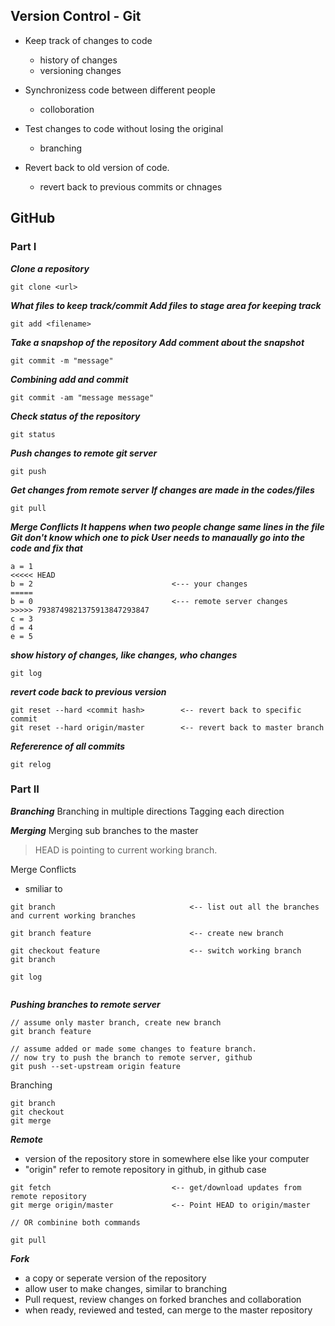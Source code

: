 ## Version Control - Git

- Keep track of changes to code
	- history of changes
	- versioning changes

- Synchronizess code between different people
	- colloboration

- Test changes to code without losing the original 
	- branching

- Revert back to old version of code. 
	- revert back to previous commits or chnages



## GitHub 

### Part I

***Clone a repository***
~~~
git clone <url>
~~~

***What files to keep track/commit
Add files to stage area for keeping track***
~~~
git add <filename>
~~~

***Take a snapshop of the repository***
***Add comment about the snapshot***
~~~
git commit -m "message"
~~~

***Combining add and commit***
~~~
git commit -am "message message"
~~~

***Check status of the repository***
~~~
git status
~~~

***Push changes to remote git server***
~~~
git push 
~~~

***Get changes from remote server***
***If changes are made in the codes/files***
~~~
git pull 
~~~

***Merge Conflicts 
It happens when two people change same lines in the file
Git don't know which one to pick 
User needs to manaually go into the code and fix that***

~~~
a = 1 
<<<<< HEAD         
b = 2								<--- your changes
=====
b = 0							 	<--- remote server changes
>>>>> 7938749821375913847293847
c = 3
d = 4
e = 5
~~~


***show history of changes, like changes, who changes***
~~~
git log
~~~

***revert code back to previous version***
~~~
git reset --hard <commit hash>        <-- revert back to specific commit 
git reset --hard origin/master		  <-- revert back to master branch
~~~

***Refererence of all commits***
~~~
git relog
~~~


### Part II

***Branching***
Branching in multiple directions 
Tagging each direction 

***Merging***
Merging sub branches to the master

>HEAD is pointing to current working branch. 

Merge Conflicts
- smiliar to 


~~~
git branch 								<-- list out all the branches and current working branches

git branch feature						<-- create new branch 

git checkout feature					<-- switch working branch
git branch
	
git log
 
~~~


***Pushing branches to remote server***
~~~
// assume only master branch, create new branch
git branch feature

// assume added or made some changes to feature branch. 
// now try to push the branch to remote server, github
git push --set-upstream origin feature

~~~


Branching
~~~
git branch
git checkout
git merge
~~~


***Remote*** 
- version of the repository store in somewhere else like your computer
- "origin" refer to remote repository in github, in github case


~~~
git fetch							<-- get/download updates from remote repository 
git merge origin/master				<-- Point HEAD to origin/master 

// OR combinine both commands 

git pull 

~~~


***Fork***
- a copy or seperate version of the repository 
- allow user to make changes, similar to branching
- Pull request, review changes on forked branches and collaboration
- when ready, reviewed and tested, can merge to the master repository















